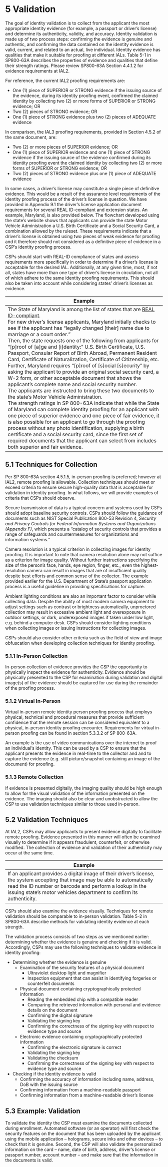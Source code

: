 # 5 Validation 
The goal of identity validation is to collect from the applicant the most appropriate identity evidence (for example, a passport or driver’s license) and determine its authenticity, validity, and accuracy. Identity validation is made up of two process steps: confirming the evidence is genuine and authentic, and confirming the data contained on the identity evidence is valid, current, and related to an actual, live individual. Identity evidence has qualities that make it suitable for proofing at different IALs. Table 5-1 in SP800-63A describes the properties of evidence and qualities that define their strength ratings. Please review SP800-63A Section 4.4.1.2 for evidence requirements at IAL2. 

For reference, the current IAL2 proofing requirements are:
- One (1) piece of SUPERIOR or STRONG evidence if the issuing source of the evidence, during its identity proofing event, confirmed the claimed identity by collecting two (2) or more forms of SUPERIOR or STRONG evidence; OR
- Two (2) pieces of STRONG evidence; OR 
- One (1) piece of STRONG evidence plus two (2) pieces of ADEQUATE evidence

In comparison, the IAL3 proofing requirements, provided in Section 4.5.2 of the same document, are:

- Two (2) or more pieces of SUPERIOR evidence; OR
- One (1) piece of SUPERIOR evidence and one (1) piece of STRONG evidence if the issuing source of the evidence confirmed during its identity proofing event the claimed identity by collecting two (2) or more forms of SUPERIOR or STRONG evidence; OR
- Two (2) pieces of STRONG evidence plus one (1) piece of ADEQUATE evidence

In some cases, a driver’s license may constitute a single piece of definitive evidence. This would be a result of the assurance level requirements of the identity proofing process of the driver’s license in question. We have provided in Appendix  9.1 the driver’s license application document requirements for several REAL ID-compliant and extension states. An example, Maryland, is also provided below. The flowchart developed using the state’s website shows that applicants can provide the state Motor Vehicle Administration a U.S. Birth Certificate and a Social Security Card, a combination allowed by the ruleset. These requirements indicate that a driver’s license is obtained using two pieces of weak evidence for proofing and it therefore should not considered as a definitive piece of evidence in a CSP’s identity proofing process.

CSPs should start with REAL-ID compliance of states and assess requirements more specifically in order to determine if a driver’s license is acceptable for the desired IAL. Additionally, at any given time, most, if not all, states have more than one type of driver’s license in circulation, not all of which adhere to the same identity proofing requirements. This should also be taken into account while considering states’ driver’s licenses as evidence.

| **Example** |
| --- |
| The State of Maryland is among the list of states that are [REAL ID-compliant](https://www.dhs.gov/real-id/maryland).<br/>For new driver’s license applicants, Maryland initially checks to see if the applicant has “legally changed [their] name due to marriage or a court order.”<br/>Then, the state requests one of the following from applicants for “[p]roof of [a]ge and [i]dentity:” U.S. Birth Certificate, U.S. Passport, Consular Report of Birth Abroad, Permanent Resident Card, Certificate of Naturalization, Certificate of Citizenship, etc.<br/>Further, Maryland requires “[p]roof of [s]ocial [s]ecurity” by asking the applicant to provide an original social security card, a W-2 form, or other acceptable document that shows the applicant’s complete name and social security number.<br/>The applicants are instructed to bring these two documents to the state’s Motor Vehicle Administration.<br/>The strength ratings in SP 800-63A indicate that while the State of Maryland can complete identity proofing for an applicant with one piece of superior evidence and one piece of fair evidence, it is also possible for an applicant to go through the proofing process without any photo identification, supplying a birth certificate and a social security card, since the first set of required documents that the applicant can select from includes both superior and fair evidence. |

## 5.1 Techniques for Collection

Per SP 800-63A section 4.5.1.5, in-person proofing is preferred; however at IAL2, remote proofing is allowable. Collection techniques should meet or exceed criteria to ensure secure high-quality data that is acceptable for validation in identity proofing. In what follows, we will provide examples of criteria that CSPs should observe.

Secure transmission of data is a typical concern and systems used by CSPs should adopt baseline security controls. CSPs should follow the guidance of documents such as NIST Special Publication 800-53 Revision 4, *Security and Privacy Controls for Federal Information Systems and Organizations (Appendix F)*, which presents a “catalog of security controls that provides a range of safeguards and countermeasures for organizations and information systems.”

Camera resolution is a typical criterion in collecting images for identity proofing. It is important to note that camera resolution alone may not suffice as a criterion for image quality. Without further instructions specifying the size of the person’s face, hands, eye region, finger, etc., even the highest-resolution camera can result in images that are of insufficient quality despite best efforts and common sense of the collector. The example provided earlier for the U.S. Department of State’s passport application process is a useful guideline in providing specifications for capture.

Ambient lighting conditions are also an important factor to consider while collecting data. Despite the ability of most modern camera equipment to adjust settings such as contrast or brightness automatically, unproctored collection may result in excessive ambient light and overexposure in outdoor settings, or dark, underexposed images if taken under low light, e.g. behind a computer desk. CSPs should consider lighting conditions when collecting images or issuing instructions for collecting images.

CSPs should also consider other criteria such as the field of view and image obfuscation when developing collection techniques for identity proofing.

### 5.1.1 In-Person Collection

In-person collection of evidence provides the CSP the opportunity to physically inspect the evidence for authenticity. Evidence should be physically presented to the CSP for examination during validation and digital image(s) of the evidence should be captured for use during the remainder of the proofing process.

### 5.1.2 Virtual In-Person

Virtual in-person remote identity person proofing process that employs physical, technical and procedural measures that provide sufficient confidence that the remote session can be considered equivalent to a physical, in-person identity proofing encounter. Requirements for virtual in-person proofing can be found in section 5.3.3.2 of SP 800-63A. 

An example is the use of video communications over the internet to proof an individual’s identity. This can be used by a CSP to ensure that the applicant presents the evidence in real-time to the collector and and to capture the evidence (e.g. still picture/snapshot containing an image of the document) for proofing.

### 5.1.3 Remote Collection

If evidence is presented digitally, the imaging quality should be high enough to allow for the visual validation of the information presented on the evidence. The imaging should also be clear and unobstructed to allow the CSP to use validation techniques similar to those used in-person.

## 5.2 Validation Techniques

At IAL2, CSPs may allow applicants to present evidence digitally to facilitate remote proofing. Evidence presented in this manner will often be examined visually to determine if it appears fraudulent, counterfeit, or otherwise modified. The collection of evidence and validation of their authenticity may occur at the same time.

| **Example** |
| --- |
| If  an applicant provides a digital image of their driver’s license, the system accepting that image may be able to automatically read the ID number or barcode and perform a lookup in the issuing state’s motor vehicles department to confirm its authenticity. |

CSPs should also examine the evidence visually. Techniques for remote validation should be comparable to in-person validation. Table 5-2 in SP800-63A describe methods for validating identity evidence at each strength.  

The validation process consists of two steps as we mentioned earlier: determining whether the evidence is genuine and checking if it is valid. Accordingly, CSPs may use the following techniques to validate evidence in identity proofing:

- Determining whether the evidence is genuine
    - Examination of the security features of a physical document
        - Ultraviolet desktop light and magnifier
        - Inspection equipment that can assist in identifying forgeries or counterfeit documents
    - Physical document containing cryptographically protected information
        - Reading the embedded chip with a compatible reader
        - Comparing the retrieved information with personal and evidence details on the document
        - Confirming the digital signature
        - Validating the signing key
        - Confirming the correctness of the signing key with respect to evidence type and source
    - Electronic evidence containing cryptographically protected information
        - Confirming the electronic signature is correct
        - Validating the signing key
        - Validating the checksum
        - Confirming the correctness of the signing key with respect to evidence type and source
- Checking if the identity evidence is valid
    - Confirming the accuracy of information including name, address, DoB with the issuing source
    - Confirming information from a machine-readable passport
    - Confirming information from a machine-readable driver’s license

## 5.3 Example: Validation

To validate the identity the CSP must examine the documents collected during enrollment. Automated software (or an operator) will first check the security features on the document that has been uploaded by the applicant using the mobile application – holograms, secure inks and other devices – to check that it is genuine. Second, the CSP will also validate the personalized information on the card – name, date of birth, address, driver’s license or passport number, account number – and make sure that the information in the documents is valid.

